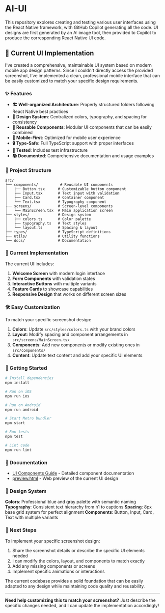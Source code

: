 # AI-UI

This repository explores creating and testing various user interfaces using the React Native framework, with GitHub Copilot generating all the code. UI designs are first generated by an AI image tool, then provided to Copilot to produce the corresponding React Native UI code.

## 🎨 Current UI Implementation

I've created a comprehensive, maintainable UI system based on modern mobile app design patterns. Since I couldn't directly access the provided screenshot, I've implemented a clean, professional mobile interface that can be easily customized to match your specific design requirements.

### ✨ Features

- **🏗️ Well-organized Architecture**: Properly structured folders following React Native best practices
- **🎨 Design System**: Centralized colors, typography, and spacing for consistency
- **🔧 Reusable Components**: Modular UI components that can be easily combined
- **📱 Mobile-First**: Optimized for mobile user experience
- **🔒 Type-Safe**: Full TypeScript support with proper interfaces
- **🧪 Tested**: Includes test infrastructure
- **📚 Documented**: Comprehensive documentation and usage examples

### 📁 Project Structure

```
src/
├── components/          # Reusable UI components
│   ├── Button.tsx      # Customizable button component
│   ├── Input.tsx       # Text input with validation
│   ├── Card.tsx        # Container component
│   └── Text.tsx        # Typography component
├── screens/            # Screen-level components
│   └── MainScreen.tsx  # Main application screen
├── styles/             # Design system
│   ├── colors.ts       # Color palette
│   ├── typography.ts   # Text styles
│   └── layout.ts       # Spacing & layout
├── types/              # TypeScript definitions
├── utils/              # Utility functions
└── docs/               # Documentation
```

### 🎯 Current Implementation

The current UI includes:

1. **Welcome Screen** with modern login interface
2. **Form Components** with validation states
3. **Interactive Buttons** with multiple variants
4. **Feature Cards** to showcase capabilities
5. **Responsive Design** that works on different screen sizes

### 🛠️ Easy Customization

To match your specific screenshot design:

1. **Colors**: Update `src/styles/colors.ts` with your brand colors
2. **Layout**: Modify spacing and component arrangements in `src/screens/MainScreen.tsx`
3. **Components**: Add new components or modify existing ones in `src/components/`
4. **Content**: Update text content and add your specific UI elements

### 🚀 Getting Started

```bash
# Install dependencies
npm install

# Run on iOS
npm run ios

# Run on Android
npm run android

# Start Metro bundler
npm start

# Run tests
npm test

# Lint code
npm run lint
```

### 📖 Documentation

- [UI Components Guide](./docs/UI_COMPONENTS.md) - Detailed component documentation
- [preview.html](./preview.html) - Web preview of the current UI design

### 🎨 Design System

**Colors**: Professional blue and gray palette with semantic naming
**Typography**: Consistent text hierarchy from h1 to captions
**Spacing**: 8px base grid system for perfect alignment
**Components**: Button, Input, Card, Text with multiple variants

### 🔄 Next Steps

To implement your specific screenshot design:

1. Share the screenshot details or describe the specific UI elements needed
2. I can modify the colors, layout, and components to match exactly
3. Add any missing components or screens
4. Implement specific animations or interactions

The current codebase provides a solid foundation that can be easily adapted to any design while maintaining code quality and reusability.

---

**Need help customizing this to match your screenshot?** Just describe the specific changes needed, and I can update the implementation accordingly!
